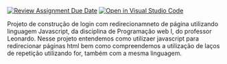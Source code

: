 [![Review Assignment Due Date](https://classroom.github.com/assets/deadline-readme-button-24ddc0f5d75046c5622901739e7c5dd533143b0c8e959d652212380cedb1ea36.svg)](https://classroom.github.com/a/td1d0vai)
[![Open in Visual Studio Code](https://classroom.github.com/assets/open-in-vscode-718a45dd9cf7e7f842a935f5ebbe5719a5e09af4491e668f4dbf3b35d5cca122.svg)](https://classroom.github.com/online_ide?assignment_repo_id=11364641&assignment_repo_type=AssignmentRepo)

Projeto de construção de login com redirecionamneto de página utilizando linguagem Javascript, da disciplina de Programação web I, do professor Leonardo.
Nesse projeto entendemos como utilizaer javascript para redirecionar páginas html bem como compreendemos a utilização de laços de repetição utilizando for, também com a mesma linguagem.
